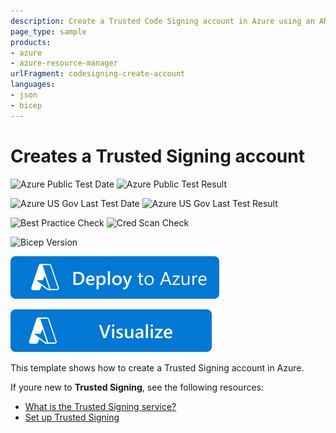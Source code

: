 ```yaml
---
description: Create a Trusted Code Signing account in Azure using an ARM template or Bicep file.
page_type: sample
products:
- azure
- azure-resource-manager
urlFragment: codesigning-create-account
languages:
- json
- bicep
---
```


# Creates a Trusted Signing account

![Azure Public Test Date](https://azurequickstartsservice.blob.core.windows.net/badges/quickstarts/microsoft.codesigning/codesigning-create-account/PublicLastTestDate.svg)
![Azure Public Test Result](https://azurequickstartsservice.blob.core.windows.net/badges/quickstarts/microsoft.codesigning/codesigning-create-account/PublicDeployment.svg)

![Azure US Gov Last Test Date](https://azurequickstartsservice.blob.core.windows.net/badges/quickstarts/microsoft.codesigning/codesigning-create-account/FairfaxLastTestDate.svg)
![Azure US Gov Last Test Result](https://azurequickstartsservice.blob.core.windows.net/badges/quickstarts/microsoft.codesigning/codesigning-create-account/FairfaxDeployment.svg)

![Best Practice Check](https://azurequickstartsservice.blob.core.windows.net/badges/quickstarts/microsoft.codesigning/codesigning-create-account/BestPracticeResult.svg)
![Cred Scan Check](https://azurequickstartsservice.blob.core.windows.net/badges/quickstarts/microsoft.codesigning/codesigning-create-account/CredScanResult.svg)

![Bicep Version](https://azurequickstartsservice.blob.core.windows.net/badges/quickstarts/microsoft.codesigning/codesigning-create-account/BicepVersion.svg)


[![Deploy To Azure](https://raw.githubusercontent.com/Azure/azure-quickstart-templates/master/1-CONTRIBUTION-GUIDE/images/deploytoazure.svg?sanitize=true)](https://portal.azure.us/#create/Microsoft.Template/uri/https%3A%2F%2Fraw.githubusercontent.com%2FAzure%2Fazure-quickstart-templates%2Fmaster%2Fquickstarts%2Fmicrosoft.codesigning%2Fcodesigning-create-account%2Fazuredeploy.json)

[![Visualize](https://raw.githubusercontent.com/Azure/azure-quickstart-templates/master/1-CONTRIBUTION-GUIDE/images/visualizebutton.svg?sanitize=true)](http://armviz.io/#/?load=https%3A%2F%2Fraw.githubusercontent.com%2FAzure%2Fazure-quickstart-templates%2Fmaster%2Fquickstarts%2Fmicrosoft.codesigning%2Fcodesigning-create-account%2Fazuredeploy.json)

This template shows how to create a Trusted Signing account in Azure.

If youre new to **Trusted Signing**, see the following resources:

- [What is the Trusted Signing service?](https://learn.microsoft.com/en-us/azure/trusted-signing/overview)
- [Set up Trusted Signing](https://learn.microsoft.com/en-us/azure/trusted-signing/quickstart?tabs=registerrp-portal%2Caccount-portal%2Ccertificateprofile-portal%2Cdeleteresources-portal)
